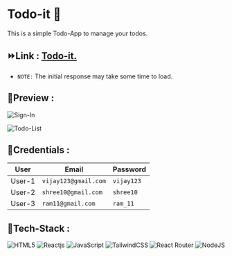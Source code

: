 # Todo-it 📝

This is a simple Todo-App to manage your todos.

## ⏩Link : <a href="https://mytodo-it.netlify.app/" target="_blank">Todo-it.</a>

- `NOTE:` The initial response may take some time to load.

## 📜Preview : <a name = "preview"></a>

![Sign-In](/images/todo-1.png)

![Todo-List](/images/todo-2.png)

## 🔑Credentials : <a name="credentials"></a>

| User   | Email                | Password   |
| ------ | -------------------- | ---------- |
| User-1 | `vijay123@gmail.com` | `vijay123` |
| User-2 | `shree10@gmail.com`  | `shree10`  |
| User-3 | `ram11@gmail.com`    | `ram_11`   |

## 💼Tech-Stack : <a name = "tech-stack"></a>

![HTML5](https://img.shields.io/badge/html5-%23E34F26.svg?style=for-the-badge&logo=html5&logoColor=black) ![Reactjs](https://img.shields.io/badge/react.js-blue?&style=for-the-badge&logo=react&logoColor=black) ![JavaScript](https://img.shields.io/badge/javascript-ffa500?style=for-the-badge&logo=javascript&logoColor=black) ![TailwindCSS](https://img.shields.io/badge/tailwindcss-%2338B2AC.svg?style=for-the-badge&logo=tailwind-css&logoColor=black) ![React Router](https://img.shields.io/badge/React_Router-CA4245?style=for-the-badge&logo=react-router&logoColor=black&text=black) ![NodeJS](https://img.shields.io/badge/node.js-6GA55F?style=for-the-badge&logo=node.js&logoColor=black)
 
